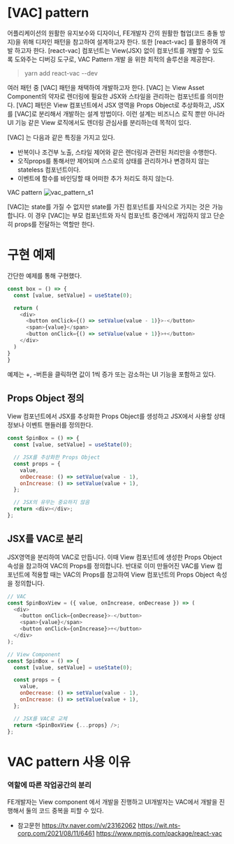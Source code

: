 # [VAC] pattern

어플리케이션의 원활한 유지보수와 디자이너, FE개발자 간의 원활한 협업(코드 충돌 방지)을 위해 디자인 패턴을 참고하여 설계하고자 한다.
또한 [react-vac] 를 활용하여 개발 하고자 한다. [react-vac] 컴포넌트는 View(JSX) 없이 컴포넌트를 개발할 수 있도록 도와주는 디버깅 도구로, VAC Pattern 개발 을 위한 최적의 솔루션을 제공한다.

> yarn add react-vac --dev

여러 패턴 중 [VAC] 패턴을 채택하여 개발하고자 한다.
[VAC] 는 View Asset Component의 약자로 렌더링에 필요한 JSX와 스타일을 관리하는 컴포넌트를 의미한다.
[VAC] 패턴은 View 컴포넌트에서 JSX 영역을 Props Object로 추상화하고, JSX를 [VAC]로 분리해서 개발하는 설계 방법이다.
이런 설계는 비즈니스 로직 뿐만 아니라 UI 기능 같은 View 로직에서도 렌더링 관심사를 분리하는데 목적이 있다.

[VAC] 는 다음과 같은 특징을 가지고 있다.

- 반복이나 조건부 노출, 스타일 제어와 같은 렌더링과 관련된 처리만을 수행한다.
- 오직props를 통해서만 제어되며 스스로의 상태를 관리하거나 변경하지 않는 stateless 컴포넌트이다.
- 이벤트에 함수를 바인딩할 때 어떠한 추가 처리도 하지 않는다.

VAC pattern
![vac_pattern_s1](https://user-images.githubusercontent.com/80657819/164623685-acf58bde-463a-47ff-b219-167c66252bc5.png)

[VAC]는 state를 가질 수 없지만 state를 가진 컴포넌트를 자식으로 가지는 것은 가능합니다. 이 경우 [VAC]는 부모 컴포넌트와 자식 컴포넌트 중간에서 개입하지 않고 단순히 props를 전달하는 역할만 한다.

# 구현 예제

간단한 예제를 통해 구현했다.

```javascript
const box = () => {
  const [value, setValue] = useState(0);

  return (
    <div>
      <button onClick={() => setValue(value - 1)}>-</button>
      <span>{value}</span>
      <button onClick={() => setValue(value + 1)}>+</button>
    </div>
  )
}
}
```

예제는 +, -버튼을 클릭하면 값이 1씩 증가 또는 감소하는 UI 기능을 포함하고 있다.

## Props Object 정의

View 컴포넌트에서 JSX를 추상화한 Props Object를 생성하고 JSX에서 사용할 상태정보나 이벤트 핸들러를 정의한다.

```javascript
const SpinBox = () => {
  const [value, setValue] = useState(0);

  // JSX를 추상화한 Props Object
  const props = {
    value,
    onDecrease: () => setValue(value - 1),
    onIncrease: () => setValue(value + 1),
  };

  // JSX의 유무는 중요하지 않음
  return <div></div>;
};
```

## JSX를 VAC로 분리

JSX영역을 분리하여 VAC로 만듭니다. 이때 View 컴포넌트에 생성한 Props Object 속성을 참고하여 VAC의 Props를 정의합니다.
반대로 이미 만들어진 VAC를 View 컴포넌트에 적용할 때는 VAC의 Props를 참고하여 View 컴포넌트의 Props Object 속성을 정의합니다.

```javascript
// VAC
const SpinBoxView = ({ value, onIncrease, onDecrease }) => (
  <div>
    <button onClick={onDecrease}>-</button>
    <span>{value}</span>
    <button onClick={onIncrease}>+</button>
  </div>
);
```

```javascript
// View Component
const SpinBox = () => {
  const [value, setValue] = useState(0);

  const props = {
    value,
    onDecrease: () => setValue(value - 1),
    onIncrease: () => setValue(value + 1),
  };

  // JSX를 VAC로 교체
  return <SpinBoxView {...props} />;
};
```

# VAC pattern 사용 이유

### 역할에 따른 작업공간의 분리

FE개발자는 View component 에서 개발을 진행하고
UI개발자는 VAC에서 개발을 진행해서 둘의 코드 중복을 피할 수 있다.

- 참고문헌
  <https://tv.naver.com/v/23162062>
  <https://wit.nts-corp.com/2021/08/11/6461>
  <https://www.npmjs.com/package/react-vac>
